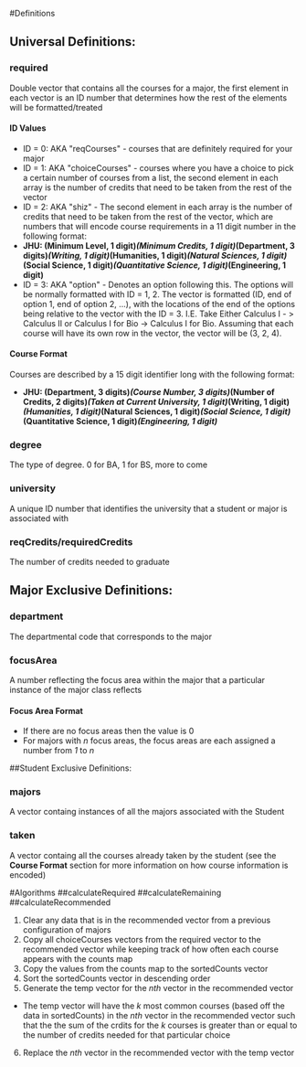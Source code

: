 #Definitions
## Universal Definitions:
### required
Double vector that contains all the courses for a major, the first element in each vector is an ID number that determines how the rest of the elements will be formatted/treated
#### ID Values
  * ID = 0: AKA "reqCourses" - courses that are definitely required for your major
  * ID = 1: AKA "choiceCourses" - courses where you have a choice to pick a certain number of courses from a list, the second element in each array is the number of credits that need to be taken from the rest of the vector
  * ID = 2: AKA "shiz" -  The second element in each array is the number of credits that need to be taken from the rest of the vector, which are numbers that will encode course requirements in a 11 digit number in the following format:
   * **JHU: (Minimum Level, 1 digit)*(Minimum Credits, 1 digit)*(Department, 3 digits)*(Writing, 1 digit)*(Humanities, 1 digit)*(Natural Sciences, 1 digit)*(Social Science, 1 digit)*(Quantitative Science, 1 digit)*(Engineering, 1 digit)**
  * ID = 3: AKA "option" - Denotes an option following this. The options will be normally formatted with ID = 1, 2. The vector is formatted (ID, end of option 1, end of option 2, ...), with the locations of the end of the options being relative to the vector with the ID = 3. I.E. Take Either Calculus I - > Calculus II or Calculus I for Bio -> Calculus I for Bio. Assuming that each course will have its own row in the vector, the vector will be (3, 2, 4).

#### Course Format
Courses are described by a 15 digit identifier long with the following format:
  * **JHU: (Department, 3 digits)*(Course Number, 3 digits)*(Number of Credits, 2 digits)*(Taken at Current University, 1 digit)*(Writing, 1 digit)*(Humanities, 1 digit)*(Natural Sciences, 1 digit)*(Social Science, 1 digit)*(Quantitative Science, 1 digit)*(Engineering, 1 digit)***

### degree
The type of degree. 0 for BA, 1 for BS, more to come

### university
A unique ID number that identifies the university that a student or major is associated with

### reqCredits/requiredCredits
The number of credits needed to graduate

## Major Exclusive Definitions:
### department
The departmental code that corresponds to the major

### focusArea
A number reflecting the focus area within the major that a particular instance of the major class reflects
#### Focus Area Format
* If there are no focus areas then the value is 0
* For majors with *n* focus areas, the focus areas are each assigned a number from *1* to *n*

##Student Exclusive Definitions:
### majors
A vector containg instances of all the majors associated with the Student

### taken
A vector containg all the courses already taken by the student (see the **Course Format** section for more information on how course information is encoded)

#Algorithms
##calculateRequired
##calculateRemaining
##calculateRecommended
1. Clear any data that is in the recommended vector from a previous configuration of majors
2. Copy all choiceCourses vectors from the required vector to the recommended vector while keeping track of how often each course appears with the counts map
3. Copy the values from the counts map to the sortedCounts vector
4. Sort the sortedCounts vector in descending order
5. Generate the temp vector for the *nth* vector in the recommended vector
  * The temp vector will have the *k* most common courses (based off the data in sortedCounts) in the *nth* vector in the recommended vector such that the the sum of the crdits for the *k* courses is greater than or equal to the number of credits needed for that particular choice
6. Replace the *nth* vector in the recommended vector with the temp vector
